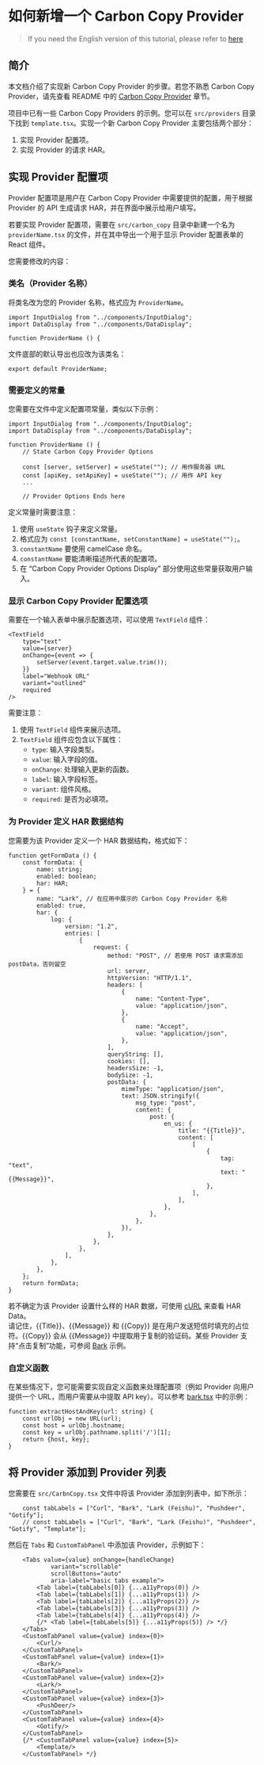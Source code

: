 # 如何新增一个 Carbon Copy Provider

> If you need the English version of this tutorial, please refer to [here](./CarbonCopyProvider.md)

## 简介
本文档介绍了实现新 Carbon Copy Provider 的步骤。若您不熟悉 Carbon Copy Provider，请先查看 README 中的 [Carbon Copy Provider](../README.md#carbon-copy-provider) 章节。

项目中已有一些 Carbon Copy Providers 的示例。您可以在 `src/providers` 目录下找到 `template.tsx`。实现一个新 Carbon Copy Provider 主要包括两个部分：
1. 实现 Provider 配置项。
2. 实现 Provider 的请求 HAR。

## 实现 Provider 配置项
Provider 配置项是用户在 Carbon Copy Provider 中需要提供的配置，用于根据 Provider 的 API 生成请求 HAR，并在界面中展示给用户填写。

若要实现 Provider 配置项，需要在 `src/carbon_copy` 目录中新建一个名为 `providerName.tsx` 的文件，并在其中导出一个用于显示 Provider 配置表单的 React 组件。

您需要修改的内容：

### 类名（Provider 名称）
将类名改为您的 Provider 名称，格式应为 `ProviderName`。

```tsx
import InputDialog from "../components/InputDialog";
import DataDisplay from "../components/DataDisplay";

function ProviderName () {
```

文件底部的默认导出也应改为该类名：
```tsx
export default ProviderName;
```

### 需要定义的常量
您需要在文件中定义配置项常量，类似以下示例：

```tsx
import InputDialog from "../components/InputDialog";
import DataDisplay from "../components/DataDisplay";

function ProviderName () {
    // State Carbon Copy Provider Options

    const [server, setServer] = useState(""); // 用作服务器 URL
    const [apiKey, setApiKey] = useState(""); // 用作 API key
    ...

    // Provider Options Ends here
```

定义常量时需要注意：
1. 使用 `useState` 钩子来定义常量。
2. 格式应为 `const [constantName, setConstantName] = useState("");`。
3. `constantName` 要使用 camelCase 命名。
4. `constantName` 要能清晰描述所代表的配置项。
5. 在 “Carbon Copy Provider Options Display” 部分使用这些常量获取用户输入。

### 显示 Carbon Copy Provider 配置选项
需要在一个输入表单中展示配置选项，可以使用 `TextField` 组件：

```tsx
<TextField
    type="text"
    value={server}
    onChange={event => {
        setServer(event.target.value.trim());
    }}
    label="Webhook URL"
    variant="outlined"
    required
/>
```

需要注意：
1. 使用 `TextField` 组件来展示选项。
2. `TextField` 组件应包含以下属性：
    - `type`: 输入字段类型。
    - `value`: 输入字段的值。
    - `onChange`: 处理输入更新的函数。
    - `label`: 输入字段标签。
    - `variant`: 组件风格。
    - `required`: 是否为必填项。

### 为 Provider 定义 HAR 数据结构
您需要为该 Provider 定义一个 HAR 数据结构，格式如下：

```tsx
function getFormData () {
    const formData: {
        name: string;
        enabled: boolean;
        har: HAR;
    } = {
        name: "Lark", // 在应用中展示的 Carbon Copy Provider 名称
        enabled: true,
        har: {
            log: {
                version: "1.2",
                entries: [
                    {
                        request: {
                            method: "POST", // 若使用 POST 请求需添加 postData，否则留空
                            url: server,
                            httpVersion: "HTTP/1.1",
                            headers: [
                                {
                                    name: "Content-Type",
                                    value: "application/json",
                                },
                                {
                                    name: "Accept",
                                    value: "application/json",
                                },
                            ],
                            queryString: [],
                            cookies: [],
                            headersSize: -1,
                            bodySize: -1,
                            postData: {
                                mimeType: "application/json",
                                text: JSON.stringify({
                                    msg_type: "post",
                                    content: {
                                        post: {
                                            en_us: {
                                                title: "{{Title}}",
                                                content: [
                                                    [
                                                        {
                                                            tag: "text",
                                                            text: "{{Message}}",
                                                        },
                                                    ],
                                                ],
                                            },
                                        },
                                    },
                                }),
                            },
                        },
                    },
                ],
            },
        },
    };
    return formData;
}
```

若不确定为该 Provider 设置什么样的 HAR 数据，可使用 [cURL](https://config.telegram-sms.com/carbon-copy) 来查看 HAR Data。  
请记住，{{Title}}、{{Message}} 和 {{Copy}} 是在用户发送短信时填充的占位符。{{Copy}} 会从 {{Message}} 中提取用于复制的验证码。某些 Provider 支持“点击复制”功能，可参阅 [Bark](../src/carbon-copy/bark.tsx) 示例。

### 自定义函数
在某些情况下，您可能需要实现自定义函数来处理配置项（例如 Provider 向用户提供一个 URL，而用户需要从中提取 API key）。可以参考 [bark.tsx](../src/carbon_copy/bark.tsx) 中的示例：

```tsx
function extractHostAndKey(url: string) {
    const urlObj = new URL(url);
    const host = urlObj.hostname;
    const key = urlObj.pathname.split('/')[1];
    return {host, key};
}
```

## 将 Provider 添加到 Provider 列表
您需要在 `src/CarbnCopy.tsx` 文件中将该 Provider 添加到列表中，如下所示：

```tsx
    const tabLabels = ["Curl", "Bark", "Lark (Feishu)", "Pushdeer", "Gotify"];
    // const tabLabels = ["Curl", "Bark", "Lark (Feishu)", "Pushdeer", "Gotify", "Template"];
```

然后在 `Tabs` 和 `CustomTabPanel` 中添加该 Provider，示例如下：

```tsx
    <Tabs value={value} onChange={handleChange}
            variant="scrollable"
            scrollButtons="auto"
            aria-label="basic tabs example">
        <Tab label={tabLabels[0]} {...a11yProps(0)} />
        <Tab label={tabLabels[1]} {...a11yProps(1)} />
        <Tab label={tabLabels[2]} {...a11yProps(2)} />
        <Tab label={tabLabels[3]} {...a11yProps(3)} />
        <Tab label={tabLabels[4]} {...a11yProps(4)} />
        {/* <Tab label={tabLabels[5]} {...a11yProps(5)} /> */}
    </Tabs>
    <CustomTabPanel value={value} index={0}>
        <Curl/>
    </CustomTabPanel>
    <CustomTabPanel value={value} index={1}>
        <Bark/>
    </CustomTabPanel>
    <CustomTabPanel value={value} index={2}>
        <Lark/>
    </CustomTabPanel>
    <CustomTabPanel value={value} index={3}>
        <PushDeer/>
    </CustomTabPanel>
    <CustomTabPanel value={value} index={4}>
        <Gotify/>
    </CustomTabPanel>
    {/* <CustomTabPanel value={value} index={5}>
        <Template/>
    </CustomTabPanel> */}
```